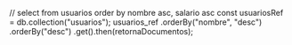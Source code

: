 // select from usuarios order by nombre asc, salario asc
const usuariosRef = db.collection("usuarios");
usuarios_ref
.orderBy("nombre", "desc")
.orderBy("desc")
.get().then(retornaDocumentos); 
